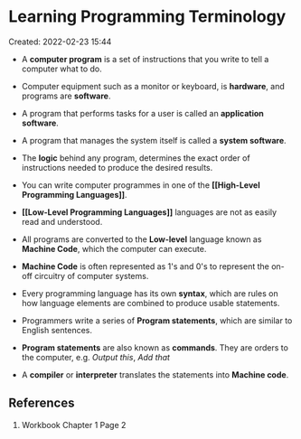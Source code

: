 # Learning Programming Terminology
Created: 2022-02-23 15:44

- A **computer program** is a set of instructions that you write to tell a computer what to do.
- Computer equipment such as a monitor or keyboard, is **hardware**, and programs are **software**. 
- A program that performs tasks for a user is called an **application software**.
- A program that manages the system itself is called a **system software**.
- The **logic** behind any program, determines the exact order of instructions needed to produce the desired results.
- You can write computer programmes in one of the **[[High-Level Programming Languages]]**.
- **[[Low-Level Programming Languages]]** languages are not as easily read and understood.
- All programs are converted to the **Low-level** language known as **Machine Code**, which the computer can execute.
- **Machine Code** is often represented as 1's and 0's to represent the on-off circuitry of computer systems.

- Every programming language has its own **syntax**, which are rules on how language elements are combined to produce usable statements.
- Programmers write a series of **Program statements**, which are similar to English sentences.
- **Program statements** are also known as **commands**. They are orders to the computer, e.g. *Output this*, *Add that*
- A **compiler** or **interpreter** translates the statements into **Machine code**.

## References
1. Workbook Chapter 1 Page 2